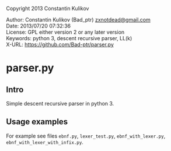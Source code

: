 Copyright 2013 Constantin Kulikov  

Author: Constantin Kulikov (Bad_ptr) <zxnotdead@gmail.com>  
Date: 2013/07/20 07:32:36  
License: GPL either version 2 or any later version  
Keywords: python 3, descent recursive parser, LL(k)  
X-URL: https://github.com/Bad-ptr/parser.py  


# parser.py

## Intro
Simple descent recursive parser in python 3.  

## Usage examples
For example see files `ebnf.py`, `lexer_test.py`, `ebnf_with_lexer.py`, `ebnf_with_lexer_with_infix.py`.  

